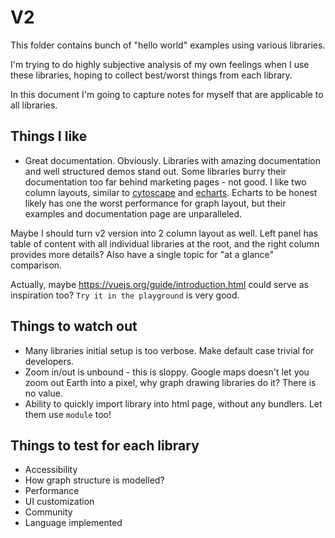 # V2

This folder contains bunch of "hello world" examples using various libraries.

I'm trying to do highly subjective analysis of my own feelings when I use these libraries,
hoping to collect best/worst things from each library. 

In this document I'm going to capture notes for myself that are applicable to all libraries.

## Things I like

* Great documentation. Obviously. Libraries with amazing documentation and well structured demos
stand out. Some libraries burry their documentation too far behind marketing pages - not good.
I like two column layouts, similar to [cytoscape](https://js.cytoscape.org/) and 
[echarts](https://echarts.apache.org/examples/en/). Echarts to be honest likely has one the 
worst performance for graph layout, but their examples and documentation page are unparalleled.

Maybe I should turn v2 version into 2 column layout as well. Left panel has table of content with all individual
libraries at the root, and the right column provides more details? Also have a single topic for "at a glance"
comparison.

Actually, maybe https://vuejs.org/guide/introduction.html could serve as inspiration too? `Try it in the playground`
is very good.

## Things to watch out

* Many libraries initial setup is too verbose. Make default case trivial for developers.
* Zoom in/out is unbound - this is sloppy. Google maps doesn't let you zoom out Earth into a pixel,
why graph drawing libraries do it? There is no value.
* Ability to quickly import library into html page, without any bundlers. Let them use `module` too!

## Things to test for each library

* Accessibility
* How graph structure is modelled?
* Performance
* UI customization
* Community 
* Language implemented